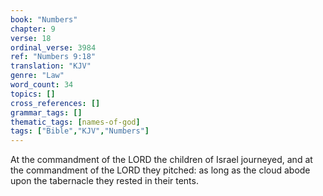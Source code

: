 ```yaml
---
book: "Numbers"
chapter: 9
verse: 18
ordinal_verse: 3984
ref: "Numbers 9:18"
translation: "KJV"
genre: "Law"
word_count: 34
topics: []
cross_references: []
grammar_tags: []
thematic_tags: [names-of-god]
tags: ["Bible","KJV","Numbers"]
---
```

At the commandment of the LORD the children of Israel journeyed, and at the commandment of the LORD they pitched: as long as the cloud abode upon the tabernacle they rested in their tents.

